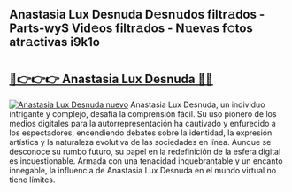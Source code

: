 ## Anastasia Lux Desnuda D𝚎sn𝚞dos filtr𝚊dos - Parts-wyS Vid𝚎os filtr𝚊dos - N𝚞evas f𝚘tos atr𝚊ctivas i9k1o

# <h2><a href="http://mbch8gb.tromn.icu/?c=Anastasia+Lux+Desnuda">🔗👉👉👉 Anastasia Lux Desnuda 🔗🔗</a></h2>

[![Anastasia Lux Desnuda nuevo](https://i.imgur.com/pEAQMta.gif)](http://mbch8gb.tromn.icu/?c=Anastasia+Lux+Desnuda)
Anastasia Lux Desnuda, un individuo intrigante y complejo, desafía la comprensión fácil. Su uso pionero de los medios digitales para la autorrepresentación ha cautivado y enfurecido a los espectadores, encendiendo debates sobre la identidad, la expresión artística y la naturaleza evolutiva de las sociedades en línea. Aunque se desconoce su rumbo futuro, su papel en la redefinición de la esfera digital es incuestionable. Armada con una tenacidad inquebrantable y un encanto innegable, la influencia de Anastasia Lux Desnuda en el mundo virtual no tiene límites.
